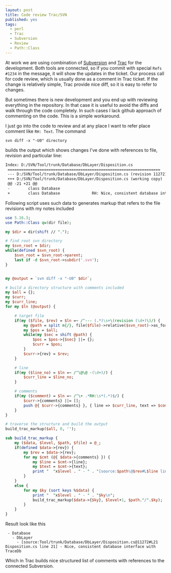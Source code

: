 ```yaml
---
layout: post
title: Code review Trac/SVN
published: yes
tags:
  - perl
  - Trac
  - Subversion
  - Review
  - Path::Class
---
```

At work we are using combination of [Subversion][2] and [Trac][1] for the development. Both tools are connected, so if you commit with special `Refs #1234` in the message, it will show the updates in the ticket. Our process call for code review, which is usually done as a comment in Trac ticket. If the change is relatively simple, Trac provide nice diff, so it is easy to refer to changes.

But sometimes there is new development and you end up with reviewing everything in the repository.  In that case it is useful to avoid the diffs and walk through the code completely. In such cases I lack github approach of commenting on the code. This is a simple workaround.

I just go into the code to review and at any place I want to refer place comment like `RH: Text`. The command

    svn diff -x "-U0" directory
    
builds the output which shows changes I've done with references to file, revision and particular line:

```diff
Index: D:/SVN/Tool/trunk/Database/DbLayer/Disposition.cs
 ===================================================================
 --- D:/SVN/Tool/trunk/Database/DbLayer/Disposition.cs (revision 11272)
 +++ D:/SVN/Tool/trunk/Database/DbLayer/Disposition.cs (working copy)
 @@ -21 +21 @@
 -        class Database
 +        class Database              RH: Nice, consistent database interface with TraceDb
```

Following script uses such data to generates markup that refers to the file revisions with my notes included

```perl
use 5.16.3;
use Path::Class qw(dir file);

my $dir = dir(shift // ".");

# find root svn directory
my $svn_root = $dir;
while(defined $svn_root) {
    $svn_root = $svn_root->parent;
    last if -d $svn_root->subdir('.svn');
}


my @output = `svn diff -x "-U0" $dir`;

# build a directory structure with comments included
my $all = {};
my $curr;
my $curr_line;
for my $ln (@output) {

    # target file
    if(my ($file, $rev) = $ln =~ /^--- (.*)\s+\(revision (\d+)\)/) {
        my @path = split m{/}, file($file)->relative($svn_root)->as_foreign('Unix');
        my $pos = $all;
        while(my $sec = shift @path) {
            $pos = $pos->{$sec} ||= {};
            $curr = $pos;
        }
        $curr->{rev} = $rev;
    }

    # line
    if(my ($line_no) = $ln =~ /^\@\@ -(\d+)/) {
        $curr_line = $line_no;
    }

    # comments
    if(my ($comment) = $ln =~ /^\+ .*RH:\s*(.*)$/) {
        $curr->{comments} ||= [];
        push @{ $curr->{comments} }, { line => $curr_line, text => $comment };
    }
}

# traverse the structure and build the output
build_trac_markup($all, 0, '');

sub build_trac_markup {
    my ($data, $level, $path, $file) = @_;
    if(defined $data->{rev}) {
        my $rev = $data->{rev};
        for my $cmt (@{ $data->{comments} }) {
            my $line = $cmt->{line};
            my $text = $cmt->{text};
            print "  "x$level . " - " . "[source:$path\@$rev#L$line line $line] - $text\n";
        }
    }
    else {
        for my $ky (sort keys %$data) {
            print "  "x$level . " - " . "$ky\n";
            build_trac_markup($data->{$ky}, $level+1, $path."/".$ky);
        }
    }
}
```

Result look like this

```
 - Database
   - DbLayer
     - [source:Tool/trunk/Database/DbLayer/Disposition.cs@11272#L21 Disposition.cs line 21] - Nice, consistent database interface with TraceDb
```

Which in Trac builds nice structured list of comments with references to the connected Subversion.

[1]: https://trac.edgewall.org/
[2]: https://subversion.apache.org/
